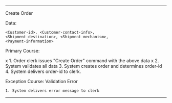 -----
Create Order

Data:

	<Customer-id>. <Customer-contact-info>,
	<Shipment-destination>, <Shipment-mechanism>, 
	<Payment-information>

Primary Course:

x	1. Order clerk issues "Create Order" command with the above data
x	2. System validates all data
	3. System creates order and determines order-id
	4. System delivers order-id to clerk.

Exception Course: Validation Error

	1. System delivers error message to clerk

------
